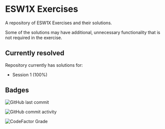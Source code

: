 # ESW1X Exercises

A repository of ESW1X Exercises and their solutions.

Some of the solutions may have additional, unnecessary functionality that is not required in the exercise.


## Currently resolved

Repository currently has solutions for:

- Session 1 (100%)


## Badges
![GitHub last commit](https://img.shields.io/github/last-commit/IB-315168/ESW1X)

![GitHub commit activity](https://img.shields.io/github/commit-activity/w/IB-315168/ESW1X)

![CodeFactor Grade](https://img.shields.io/codefactor/grade/github/IB-315168/ESW1X/master)
